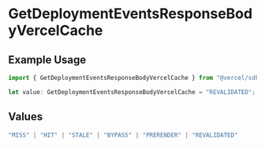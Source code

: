 # GetDeploymentEventsResponseBodyVercelCache

## Example Usage

```typescript
import { GetDeploymentEventsResponseBodyVercelCache } from "@vercel/sdk/models/operations/getdeploymentevents.js";

let value: GetDeploymentEventsResponseBodyVercelCache = "REVALIDATED";
```

## Values

```typescript
"MISS" | "HIT" | "STALE" | "BYPASS" | "PRERENDER" | "REVALIDATED"
```